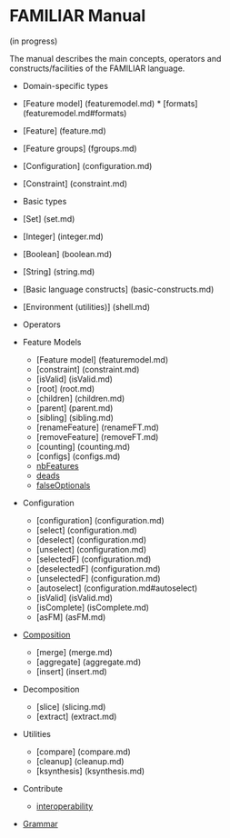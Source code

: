 # FAMILIAR Manual

(in progress) 

The manual describes the main concepts, operators and constructs/facilities of the FAMILIAR language.

 * Domain-specific types
  * [Feature model] (featuremodel.md)
    	* [formats] (featuremodel.md#formats) 
  * [Feature] (feature.md)
  * [Feature groups] (fgroups.md)
  * [Configuration] (configuration.md)
  * [Constraint] (constraint.md)

 * Basic types 
  * [Set] (set.md)
  * [Integer] (integer.md)
  * [Boolean] (boolean.md)
  * [String] (string.md)

 * [Basic language constructs] (basic-constructs.md)

 * [Environment (utilities)] (shell.md)
  
 * Operators
  * Feature Models
     * [Feature model] (featuremodel.md)
     * [constraint] (constraint.md)
     * [isValid] (isValid.md)
     * [root] (root.md)
     * [children] (children.md)
     * [parent] (parent.md)
     * [sibling] (sibling.md)
     * [renameFeature] (renameFT.md)
     * [removeFeature] (removeFT.md)
     * [counting] (counting.md)
     * [configs] (configs.md)
     * [nbFeatures](nbFeatures.md)
     * [deads](deads.md)
     * [falseOptionals](falseOptionals.md)

  * Configuration
     * [configuration] (configuration.md)
     * [select] (configuration.md)
     * [deselect] (configuration.md)
     * [unselect] (configuration.md)
     * [selectedF] (configuration.md)
     * [deselectedF] (configuration.md)
     * [unselectedF] (configuration.md)
     * [autoselect] (configuration.md#autoselect)
     * [isValid] (isValid.md)
     * [isComplete] (isComplete.md)
     * [asFM] (asFM.md) 

  * [Composition](composition.md)
     * [merge] (merge.md)
     * [aggregate] (aggregate.md)
     * [insert] (insert.md)

  * Decomposition
     * [slice] (slicing.md)
     * [extract] (extract.md)

  * Utilities
     * [compare] (compare.md)
     * [cleanup] (cleanup.md)
     * [ksynthesis] (ksynthesis.md)

  * Contribute
     * [interoperability](contribute/interoperability.md)

  * [Grammar](grammar.md)







